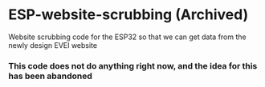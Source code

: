 # ESP-website-scrubbing (Archived)
Website scrubbing code for the ESP32 so that we can get data from the newly design EVEI website

### This code does not do anything right now, and the idea for this has been abandoned
